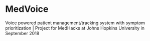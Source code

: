 # MedVoice
Voice powered patient management/tracking system with symptom prioritization | Project for MedHacks at Johns Hopkins University in September 2018
